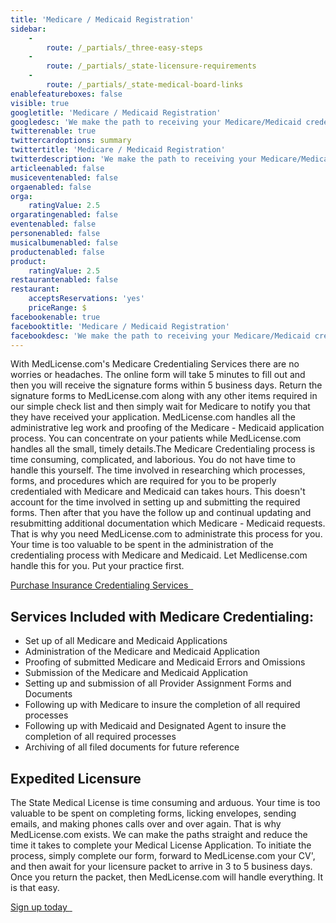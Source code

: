```yaml
---
title: 'Medicare / Medicaid Registration'
sidebar:
    -
        route: /_partials/_three-easy-steps
    -
        route: /_partials/_state-licensure-requirements
    -
        route: /_partials/_state-medical-board-links
enablefeatureboxes: false
visible: true
googletitle: 'Medicare / Medicaid Registration'
googledesc: 'We make the path to receiving your Medicare/Medicaid credentials straightforward and reduce the time it takes to complete your Medicare/Medicaid Credentialing Process. To start, simply complete our form, forward to MedLicense.com your CV, and then await for your licensure packet to arrive in 3-5 business days.'
twitterenable: true
twittercardoptions: summary
twittertitle: 'Medicare / Medicaid Registration'
twitterdescription: 'We make the path to receiving your Medicare/Medicaid credentials straightforward and reduce the time it takes to complete your Medicare/Medicaid Credentialing Process. To start, simply complete our form, forward to MedLicense.com your CV, and then await for your licensure packet to arrive in 3-5 business days.'
articleenabled: false
musiceventenabled: false
orgaenabled: false
orga:
    ratingValue: 2.5
orgaratingenabled: false
eventenabled: false
personenabled: false
musicalbumenabled: false
productenabled: false
product:
    ratingValue: 2.5
restaurantenabled: false
restaurant:
    acceptsReservations: 'yes'
    priceRange: $
facebookenable: true
facebooktitle: 'Medicare / Medicaid Registration'
facebookdesc: 'We make the path to receiving your Medicare/Medicaid credentials straightforward and reduce the time it takes to complete your Medicare/Medicaid Credentialing Process. To start, simply complete our form, forward to MedLicense.com your CV, and then await for your licensure packet to arrive in 3-5 business days.'
---
```


<p>With MedLicense.com's Medicare Credentialing Services there are no worries or headaches. The online form will take 5 minutes to fill out and then you will receive the signature forms within 5 business days. Return the signature forms to MedLicense.com along with any other items required in our simple check list and then simply wait for Medicare to notify you that they have received your application. MedLicense.com handles all the administrative leg work and proofing of the Medicare - Medicaid application process. You can concentrate on your patients while MedLicense.com handles all the small, timely details.The Medicare Credentialing process is time consuming, complicated, and laborious. You do not have time to handle this yourself. The time involved in researching which processes, forms, and procedures which are required for you to be properly credentialed with Medicare and Medicaid can takes hours. This doesn't account for the time involved in setting up and submitting the required forms. Then after that you have the follow up and continual updating and resubmitting additional documentation which Medicare - Medicaid requests. That is why you need MedLicense.com to administrate this process for you. Your time is too valuable to be spent in the administration of the credentialing process with Medicare and Medicaid. Let Medlicense.com handle this for you. Put your practice first.</p>
<p><a class="btn btn-secondary" href="https://www.secure-access.net/~medlicense/maaform/purchaseinsurance.html">Purchase Insurance Credentialing Services <em class="fa fa-sm fa-play" aria-hidden="true">&nbsp;</em></a>&nbsp;</p>
<h2 id="mcetoc_1cec9g41m0">Services Included with Medicare Credentialing:</h2>
<ul>
<li>Set up of all Medicare and Medicaid Applications</li>
<li>Administration of the Medicare and Medicaid Application</li>
<li>Proofing of submitted Medicare and Medicaid Errors and Omissions</li>
<li>Submission of the Medicare and Medicaid Application</li>
<li>Setting up and submission of all Provider Assignment Forms and Documents</li>
<li>Following up with Medicare to insure the completion of all required processes</li>
<li>Following up with Medicaid and Designated Agent to insure the completion of all required processes</li>
<li>Archiving of all filed documents for future reference</li>
</ul>
<h2 id="mcetoc_1cec9g41m1">Expedited Licensure</h2>
<p>The State Medical License is time consuming and arduous. Your time is too valuable to be spent on completing forms, licking envelopes, sending emails, and making phones calls over and over again. That is why MedLicense.com exists. We can make the paths straight and reduce the time it takes to complete your Medical License Application. To initiate the process, simply complete our form, forward to MedLicense.com your CV', and then await for your licensure packet to arrive in 3 to 5 business days. Once you return the packet, then MedLicense.com will handle everything. It is that easy.</p>
<p><a class="btn btn-secondary" href="../../pricing">Sign up today <em class="fa fa-sm fa-play" aria-hidden="true">&nbsp;</em></a>&nbsp;</p>